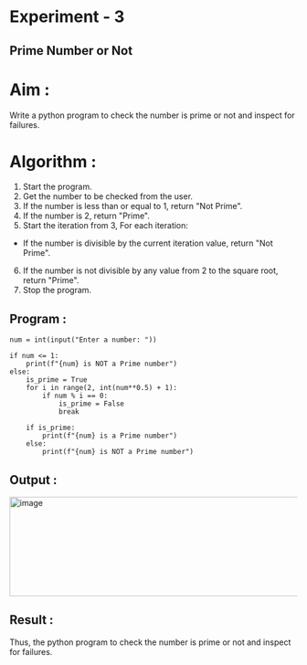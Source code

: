 # Experiment - 3
## Prime Number or Not

# Aim : 
Write a python program to check the number is prime or not and inspect for failures. 

# Algorithm :
1. Start the program.
2. Get the number to be checked from the user.
3. If the number is less than or equal to 1, return "Not Prime".
4. If the number is 2, return "Prime".
5. Start the iteration from 3, For each iteration:
 - If the number is divisible by the current iteration value, return "Not Prime".
6. If the number is not divisible by any value from 2 to the square root, return "Prime".
7. Stop the program. 

## Program :
```
num = int(input("Enter a number: "))

if num <= 1:
    print(f"{num} is NOT a Prime number")
else:
    is_prime = True
    for i in range(2, int(num**0.5) + 1):
        if num % i == 0:
            is_prime = False
            break

    if is_prime:
        print(f"{num} is a Prime number")
    else:
        print(f"{num} is NOT a Prime number")
```
## Output :
<img width="692" height="174" alt="image" src="https://github.com/user-attachments/assets/bde20c37-28fc-4161-9aaf-54c945e4168e" />

## Result :
Thus, the python program to check the number is prime or not and inspect for failures.
